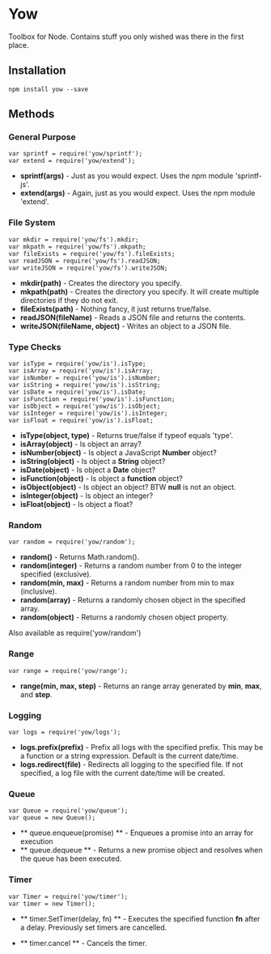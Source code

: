 # Yow

Toolbox for Node. Contains stuff you only wished was there in the first place.

## Installation

	npm install yow --save

## Methods

### General Purpose

	var sprintf = require('yow/sprintf');
	var extend = require('yow/extend');

- **sprintf(args)**        - Just as you would expect. Uses the npm module 'sprintf-js'.
- **extend(args)**         - Again, just as you would expect. Uses the npm module 'extend'.


### File System

	var mkdir = require('yow/fs').mkdir;
	var mkpath = require('yow/fs').mkpath;
	var fileExists = require('yow/fs').fileExists;
	var readJSON = require('yow/fs').readJSON;
	var writeJSON = require('yow/fs').writeJSON;

- **mkdir(path)**                 - Creates the directory you specify.
- **mkpath(path)**                - Creates the directory you specify. It will create multiple directories if they do not exit.
- **fileExists(path)**            - Nothing fancy, it just returns true/false.
- **readJSON(fileName)**          - Reads a JSON file and returns the contents.
- **writeJSON(fileName, object)** - Writes an object to a JSON file.

### Type Checks

	var isType = require('yow/is').isType;
	var isArray = require('yow/is').isArray;
	var isNumber = require('yow/is').isNumber;
	var isString = require('yow/is').isString;
	var isDate = require('yow/is').isDate;
	var isFunction = require('yow/is').isFunction;
	var isObject = require('yow/is').isObject;
	var isInteger = require('yow/is').isInteger;
	var isFloat = require('yow/is').isFloat;

- **isType(object, type)**  - Returns true/false if typeof equals 'type'.
- **isArray(object)**       - Is object an array?
- **isNumber(object)**      - Is object a JavaScript **Number** object?
- **isString(object)**      - Is object a **String** object?
- **isDate(object)**        - Is object a **Date** object?
- **isFunction(object)**    - Is object a **function** object?
- **isObject(object)**      - Is object an object? BTW **null** is not an object.
- **isInteger(object)**     - Is object an integer?
- **isFloat(object)**       - Is object a float?

### Random

	var random = require('yow/random');

- **random()**              - Returns Math.random().
- **random(integer)**       - Returns a random number from 0 to the integer specified (exclusive).
- **random(min, max)**      - Returns a random number from min to max (inclusive).
- **random(array)**         - Returns a randomly chosen object in the specified array.
- **random(object)**        - Returns a randomly chosen object property.

Also available as require('yow/random')

### Range

	var range = require('yow/range');

- **range(min, max, step)** - Returns an range array generated by **min**, **max**, and **step**.

### Logging

	var logs = require('yow/logs');

- **logs.prefix(prefix)**    - Prefix all logs with the specified prefix. This may be a function or a string expression.
                              Default is the current date/time.
- **logs.redirect(file)**    - Redirects all logging to the specified file. If not specified, a log file with the current
                              date/time will be created.  


### Queue

	var Queue = require('yow/queue');
	var queue = new Queue();

- ** queue.enqueue(promise) ** - Enqueues a promise into an array for execution
- ** queue.dequeue ** - Returns a new promise object and resolves when the queue has been executed.


### Timer

	var Timer = require('yow/timer');
	var timer = new Timer();

- ** timer.SetTimer(delay, fn) ** - Executes the specified function **fn** after a delay.
	Previously set timers are cancelled.

- ** timer.cancel ** - Cancels the timer.
